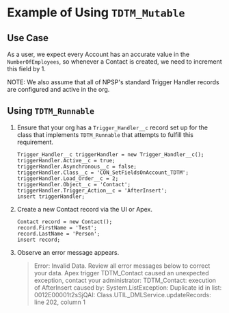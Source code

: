 # Example of Using `TDTM_Mutable`

## Use Case

As a user, we expect every Account has an accurate value in the `NumberOfEmployees`, so whenever a Contact is created, we need to increment this field by 1.

NOTE: We also assume that all of NPSP's standard Trigger Handler records are configured and active in the org.

## Using `TDTM_Runnable`

1. Ensure that your org has a `Trigger_Handler__c` record set up for the class that implements `TDTM_Runnable` that attempts to fulfill this requirement.
	```apex
	Trigger_Handler__c triggerHandler = new Trigger_Handler__c();
	triggerHandler.Active__c = true;
	triggerHandler.Asynchronous__c = false;
	triggerHandler.Class__c = 'CON_SetFieldsOnAccount_TDTM';
	triggerHandler.Load_Order__c = 2;
	triggerHandler.Object__c = 'Contact';
	triggerHandler.Trigger_Action__c = 'AfterInsert';
	insert triggerHandler;
	```
1. Create a new Contact record via the UI or Apex.
	```apex
	Contact record = new Contact();
	record.FirstName = 'Test';
	record.LastName = 'Person';
	insert record;
	```
1. Observe an error message appears.
	> Error: Invalid Data. 
	> Review all error messages below to correct your data.
	> Apex trigger TDTM_Contact caused an unexpected exception, contact your administrator: TDTM_Contact: execution of AfterInsert caused by: System.ListException: Duplicate id in list: 0012E00001t2sSjQAI: Class.UTIL_DMLService.updateRecords: line 202, column 1